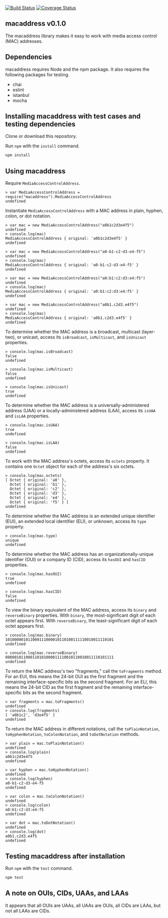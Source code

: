 [![Build Status](https://travis-ci.com/critical-path/macaddress-js.svg?branch=master)](https://travis-ci.com/critical-path/macaddress-js) [![Coverage Status](https://coveralls.io/repos/github/critical-path/macaddress-js/badge.svg?branch=master)](https://coveralls.io/github/critical-path/macaddress-js?branch=master)

## macaddress v0.1.0

The macaddress library makes it easy to work with media access control (MAC) addresses.


## Dependencies

macaddress requires Node and the npm package.  It also requires the following packages for testing.

- chai
- eslint
- istanbul
- mocha


## Installing macaddress with test cases and testing dependencies

Clone or download this repository.

Run `npm` with the `install` command.

```bash
npm install
```


## Using macaddress

Require `MediaAccessControlAddress`.

```node
> var MediaAccessControlAddress = require("macaddress").MediaAccessControlAddress
undefined
```

Instantiate `MediaAccessControlAddress` with a MAC address in plain, hyphen, colon, or dot notation.

```node
> var mac = new MediaAccessControlAddress("a0b1c2d3e4f5")
undefined
> console.log(mac)
MediaAccessControlAddress { original: 'a0b1c2d3e4f5' }
undefined
```

```node
> var mac = new MediaAccessControlAddress("a0-b1-c2-d3-e4-f5")
undefined
> console.log(mac)
MediaAccessControlAddress { original: 'a0-b1-c2-d3-e4-f5' }
undefined
```

```node
> var mac = new MediaAccessControlAddress("a0:b1:c2:d3:e4:f5")
undefined
> console.log(mac)
MediaAccessControlAddress { original: 'a0:b1:c2:d3:e4:f5' }
undefined
```

```node
> var mac = new MediaAccessControlAddress("a0b1.c2d3.e4f5")
undefined
> console.log(mac)
MediaAccessControlAddress { original: 'a0b1.c2d3.e4f5' }
undefined
```

To determine whether the MAC address is a broadcast, multicast (layer-two), or unicast, access its `isBroadcast`, `isMulticast`, and `isUnicast` properties.

```node
> console.log(mac.isBroadcast)
false
undefined
```

```node
> console.log(mac.isMulticast)
false
undefined
```

```node
> console.log(mac.isUnicast)
true
undefined
```

To determine whether the MAC address is a universally-administered address (UAA) or a locally-administered address (LAA), access its `isUAA` and `isLAA` properties.

```node
> console.log(mac.isUAA)
true
undefined
```

```node
> console.log(mac.isLAA)
false
undefined
```

To work with the MAC address's octets, access its `octets` property.  It contains one `Octet` object for each of the address's six octets.

```node
> console.log(mac.octets)
[ Octet { original: 'a0' },
  Octet { original: 'b1' },
  Octet { original: 'c2' },
  Octet { original: 'd3' },
  Octet { original: 'e4' },
  Octet { original: 'f5' } ]
undefined
```

To determine whether the MAC address is an extended unique identifier (EUI), an extended local identifier (ELI), or unknown, access its `type` property.

```node
> console.log(mac.type)
unique
undefined
```

To determine whether the MAC address has an organizationally-unique identifier (OUI) or a company ID (CID), access its `hasOUI` and `hasCID` properties.

```node
> console.log(mac.hasOUI)
true
undefined
```

```node
> console.log(mac.hasCID)
false
undefined
```

To view the binary equivalent of the MAC address, access its `binary` and `reverseBinary` properties. With `binary`, the most-significant digit of each octet appears first.  With `reverseBinary`, the least-significant digit of each octet appears first.

```node
> console.log(mac.binary)
101000001011000111000010110100111110010011110101
undefined
```

```node
> console.log(mac.reverseBinary)
000001011000110101000011110010110010011110101111
undefined
```

To return the MAC address's two "fragments," call the `toFragments` method.  For an EUI, this means the 24-bit OUI as the first fragment and the remaining interface-specific bits as the second fragment.  For an ELI, this means the 24-bit CID as the first fragment and the remaining interface-specific bits as the second fragment.

```node
> var fragments = mac.toFragments()
undefined
> console.log(fragments)
[ 'a0b1c2', 'd3e4f5' ]
undefined
```

To return the MAC address in different notations, call the `toPlainNotation`, `toHyphenNotation`, `toColonNotation`, and `toDotNotation` methods.

```node
> var plain = mac.toPlainNotation()
undefined
> console.log(plain)
a0b1c2d3e4f5
undefined
```

```node
> var hyphen = mac.toHyphenNotation()
undefined
> console.log(hyphen)
a0-b1-c2-d3-e4-f5
undefined
```

```node
> var colon = mac.toColonNotation()
undefined
> console.log(colon)
a0:b1:c2:d3:e4:f5
undefined
```

```node
> var dot = mac.toDotNotation()
undefined
> console.log(dot)
a0b1.c2d3.e4f5
undefined
```


## Testing macaddress after installation

Run `npm` with the `test` command.

```bash
npm test
```


## A note on OUIs, CIDs, UAAs, and LAAs

It appears that all OUIs are UAAs, all UAAs are OUIs, all CIDs are LAAs, but not all LAAs are CIDs.
